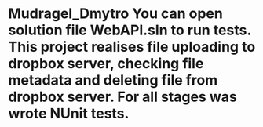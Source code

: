 # Mudragel_Dmytro You can open solution file WebAPI.sln to run tests. This project realises file uploading to dropbox server, checking file metadata and deleting file from dropbox server. For all stages was wrote NUnit tests.  
